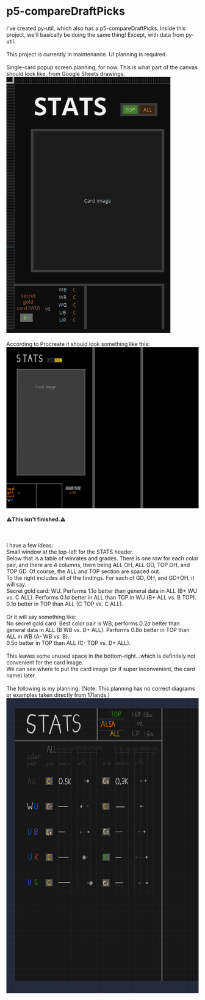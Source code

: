 # p5-compareDraftPicks
I've created py-util, which also has a p5-compareDraftPicks. 
Inside this project, we'll basically be doing the same thing! 
Except, with data from py-util. <br><br>
This project is currently in maintenance. UI planning is required. <br><br>
Single-card popup screen planning, for now. 
This is what part of the canvas should look like, 
from Google Sheets drawings. <br>
![singleCardPopup1.JPEG](planning/singleCardPopupGoogleSheets1.png)
<br><br>
According to Procreate it should look something like this:
![singleCardPopup1.JPEG](planning/singleCardPopupProcreate1.JPEG)
<br>
<br>
<b>⚠️This isn't finished.⚠️</b>
<br>
<br>
<br>
<br>
I have a few ideas: <br>
Small window at the top-left for the STATS header.<br>
Below that is a table of winrates and grades. There is one row for each 
color pair, and there are 4 columns, them being ALL OH, ALL GD, TOP OH, and 
TOP GD. Of course, the ALL and TOP section are spaced out. <br>
To the right includes all of the findings. For each of GD, OH, and GD+OH, it will say:<br>
Secret gold card: WU. Performs 1.1σ better than general data in ALL (B+ WU vs. C ALL). Performs 0.1σ better in ALL than TOP in WU (B+ ALL vs. B TOP).<br>
0.1σ better in TOP than ALL (C TOP vs. C ALL).<br>
<br>
Or it will say something like:<br>
No secret gold card. Best color pair is WB, performs 0.2σ better than general data in ALL (B WB vs. D+ ALL). Performs 0.8σ better in TOP than ALL in WB (A- WB vs. B).<br>
0.5σ better in TOP than ALL (C- TOP vs. D+ ALL).<br>
<br>
This leaves some unused space in the bottom-right...which is definitely not convenient for the card image.<br>
We can see where to put the card image (or if super inconvenient, the card name) later.<br>
<br>
The following is my planning: (Note: This planning has no correct diagrams or examples taken directly from 17lands.)
![singleCardPopupProcreate2.JPEG](planning/singleCardPopupProcreate2.JPEG)